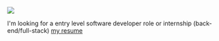 <p >
  <img  src="https://i.imgur.com/O3im7kI.png"/>
</p>

I'm looking for a entry level software developer role or internship (back-end/full-stack) [my resume](https://github.com/mustafa-ozturk/mozturk.dev#readme)
